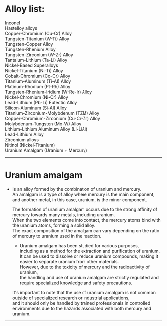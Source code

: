 # Alloy list:  
Inconel  
Hastelloy alloys  
Copper-Chromium (Cu-Cr) Alloy  
Tungsten-Titanium (W-Ti) Alloy  
Tungsten-Copper Alloy  
Tungsten-Rhenium Alloy  
Tungsten-Zirconium (W-Zr) Alloy   
Tantalum-Lithium (Ta-Li) Alloy   
Nickel-Based Superalloys   
Nickel-Titanium (Ni-Ti) Alloy   
Cobalt-Chromium (Co-Cr) Alloy  
Titanium-Aluminum (Ti-Al) Alloy   
Platinum-Rhodium (Pt-Rh) Alloy  
Tungsten-Rhenium-Iridium (W-Re-Ir) Alloy   
Nickel-Chromium (Ni-Cr) Alloy   
Lead-Lithium (Pb-Li) Eutectic Alloy   
Silicon-Aluminum (Si-Al) Alloy  
Titanium-Zirconium-Molybdenum (TZM) Alloy   
Copper-Chromium-Zirconium (Cu-Cr-Zr) Alloy   
Molybdenum-Tungsten (Mo-W) Alloy   
Lithium-Lithium Aluminum Alloy (Li-LiAl)  
Lead-Lithium Alloy   
Zirconium alloys   
Nitinol (Nickel-Titanium)   
Uranium Amalgam (Uranium + Mercury)  

---------------------

# Uranium amalgam   
  - Is an alloy formed by the combination of uranium and mercury.   
     An amalgam is a type of alloy where mercury is the main component,   
      and another metal, in this case, uranium, is the minor component.  
  
    The formation of uranium amalgam occurs due to the strong affinity of mercury towards many metals, including uranium.   
     When the two elements come into contact, the mercury atoms bind with the uranium atoms, forming a solid alloy.    
      The exact composition of the amalgam can vary depending on the ratio of mercury to uranium used in the reaction.    

     - Uranium amalgam has been studied for various purposes,    
        including as a method for the extraction and purification of uranium.   
         It can be used to dissolve or reduce uranium compounds, making it easier to separate uranium from other materials.    
          However, due to the toxicity of mercury and the radioactivity of uranium,    
           the handling and use of uranium amalgam are strictly regulated and require specialized knowledge and safety precautions.    
  
     It's important to note that the use of uranium amalgam is not common outside of specialized research or industrial applications,   
      and it should only be handled by trained professionals in controlled environments due to the hazards associated with both mercury and uranium.   

---------------------

